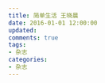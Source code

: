 ```yaml
---
title: 简单生活 王晓晨
date: 2016-01-01 12:00:00
updated:
comments: true
tags:
- 杂志
categories:
- 杂志
---
```


<!--more-->
